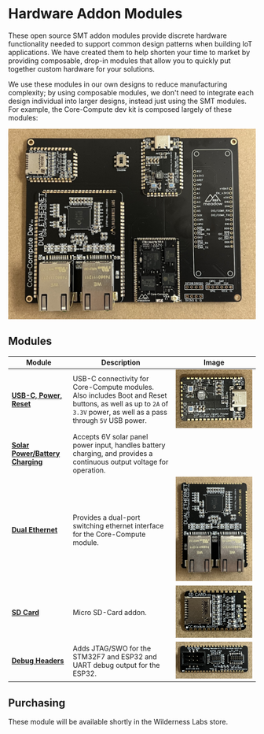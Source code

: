 # Hardware Addon Modules

These open source SMT addon modules provide discrete hardware functionality needed to support common design patterns when building IoT applications. We have created them to help shorten your time to market by providing composable, drop-in modules that allow you to quickly put together custom hardware for your solutions.

We use these modules in our own designs to reduce manufacturing complexity; by using composable modules, we don't need to integrate each design individual into larger designs, instead just using the SMT modules. For example, the Core-Compute dev kit is composed largely of these modules:

![Image of the Core-Compute developer board which includes a the USB-C, Dual-Ethernet, and SD-Card addon modules](/Docs/Core-Compute_Dev_Module.jpg)

## Modules

| Module | Description | Image |
|--------|-------------|-------|
| **[USB-C, Power, Reset](/Docs/USB-C_Power_Boot_Reset/)** | USB-C connectivity for Core-Compute modules. Also includes Boot and Reset buttons, as well as up to `2A` of `3.3V` power, as well as a pass through `5V` USB power. | ![](Docs/USB-C_Power_Boot_Reset/Addon_Module_-_USB-C_Power_Reset_Boot.jpg) |
| **[Solar Power/Battery Charging](/Docs/Solar_Battery_Power/)** | Accepts 6V solar panel power input, handles battery charging, and provides a continuous output voltage for operation. |  |
| **[Dual Ethernet](/Docs/Dual_Ethernet/)** | Provides a dual-port switching ethernet interface for the Core-Compute module. | ![](Docs/Dual_Ethernet/Addon_Module_-_Dual_Ethernet.jpg) |
| **[SD Card](/Docs/SD_Card/)** | Micro SD-Card addon. | ![](Docs/SD_Card/Addon_Module_-_SD_Card.jpg) |
| **[Debug Headers](/Docs/Debug_Header/)** | Adds JTAG/SWO for the STM32F7 and ESP32 and UART debug output for the ESP32. | ![](Docs/Debug_Header/Addon_Module_-_Debug_Header.jpg) |

## Purchasing

These module will be available shortly in the Wilderness Labs store.
